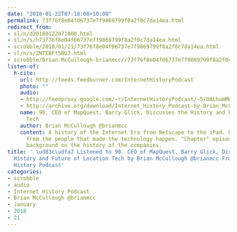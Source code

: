 ```yaml
---
date: "2018-01-22T07:18:08+10:00"
permalink: 73f76f8e04f06737e7f9869799f8a2f0c7da14ea.html
redirect_from:
- sl/n/d20180122071808.html
- sl/n/s/h73f76f8e04f06737e7f9869799f8a2f0c7da14ea.html
- scrobble/2018/01/21/73f76f8e04f06737e7f9869799f8a2f0c7da14ea.html
- sl/n/s/ZNTEBFt5BU7.html
- scrobble/Brian-McCullough-brianmcc//73f76f8e04f06737e7f9869799f8a2f0c7da14ea.html
listen-of:
  h-cite:
    url: http://feeds.feedburner.com/InternetHistoryPodcast
    photo: ""
    audio:
    - http://feedproxy.google.com/~r/InternetHistoryPodcast/~5/OALhumMWGJ4/90._CEO_of_MapQuest_Barry_Glick_Discusses_the_History_and_Future_of_Location_Tech.mp3
    - http://archive.org/download/Internet_History_Podcast-by-Brian_McCullough/90_CEO_of_MapQuest_Barry_Glick_Discusses_the_History_and_Future_of_Location_Tech.mp3
    name: 90. CEO of MapQuest, Barry Glick, Discusses the History and Future of Location
      Tech
    author: Brian McCullough @brianmcc
    content: A history of the Internet Era from Netscape to the iPad. Oral histories
      from the people that made the technology happen. "Chapter" episodes providing
      background on the history of the companies.
title: ' \ud83c\udfa7 Listened to 90. CEO of MapQuest, Barry Glick, Discusses the
  History and Future of Location Tech by Brian McCullough @brianmcc From Internet
  History Podcast'
categories:
- scrobble
- audio
- Internet History Podcast
- Brian McCullough @brianmcc
- January
- 2018
- 21
---
```


